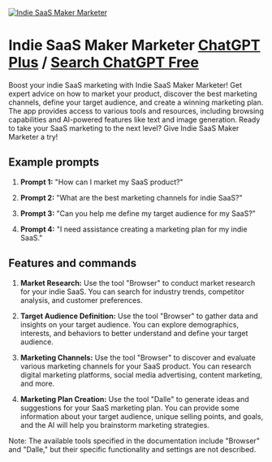 
[![Indie SaaS Maker Marketer](https://files.oaiusercontent.com/file-dteGP7Qq4gA2XG0wAmNW0F0w?se=2123-10-16T06%3A15%3A49Z&sp=r&sv=2021-08-06&sr=b&rscc=max-age%3D31536000%2C%20immutable&rscd=attachment%3B%20filename%3D85dfe5d6-a62b-420a-be3d-47eff96d8ac9.png&sig=KAkxA7Nsu%2Bxb3S2ECSOv4CqHHEMTzu%2B5A%2B79MfNp8nQ%3D)](https://chat.openai.com/g/g-feLd2igyX-indie-saas-maker-marketer)

# Indie SaaS Maker Marketer [ChatGPT Plus](https://chat.openai.com/g/g-feLd2igyX-indie-saas-maker-marketer) / [Search ChatGPT Free](https://gptcall.net/index.html#/?search=Indie%20SaaS%20Maker%20Marketer)

Boost your indie SaaS marketing with Indie SaaS Maker Marketer! Get expert advice on how to market your product, discover the best marketing channels, define your target audience, and create a winning marketing plan. The app provides access to various tools and resources, including browsing capabilities and AI-powered features like text and image generation. Ready to take your SaaS marketing to the next level? Give Indie SaaS Maker Marketer a try!

## Example prompts

1. **Prompt 1:** "How can I market my SaaS product?"

2. **Prompt 2:** "What are the best marketing channels for indie SaaS?"

3. **Prompt 3:** "Can you help me define my target audience for my SaaS?"

4. **Prompt 4:** "I need assistance creating a marketing plan for my indie SaaS."

## Features and commands

1. **Market Research:** Use the tool "Browser" to conduct market research for your indie SaaS. You can search for industry trends, competitor analysis, and customer preferences.

2. **Target Audience Definition:** Use the tool "Browser" to gather data and insights on your target audience. You can explore demographics, interests, and behaviors to better understand and define your target audience.

3. **Marketing Channels:** Use the tool "Browser" to discover and evaluate various marketing channels for your SaaS product. You can research digital marketing platforms, social media advertising, content marketing, and more.

4. **Marketing Plan Creation:** Use the tool "Dalle" to generate ideas and suggestions for your SaaS marketing plan. You can provide some information about your target audience, unique selling points, and goals, and the AI will help you brainstorm marketing strategies.

Note: The available tools specified in the documentation include "Browser" and "Dalle," but their specific functionality and settings are not described.


